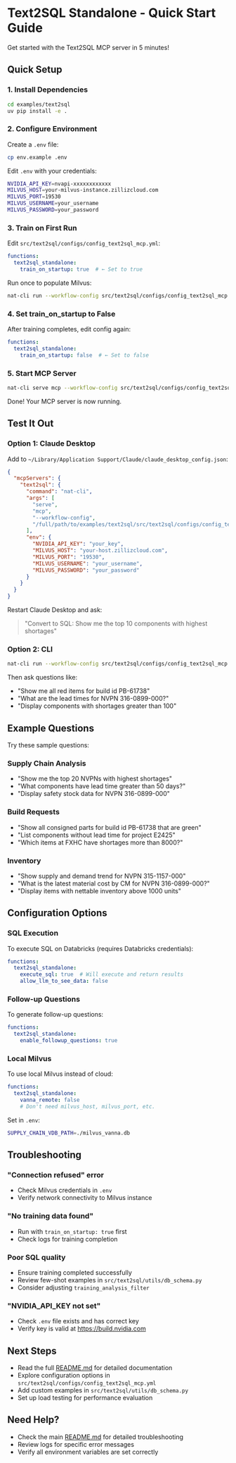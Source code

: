 # Text2SQL Standalone - Quick Start Guide

Get started with the Text2SQL MCP server in 5 minutes!

## Quick Setup

### 1. Install Dependencies

```bash
cd examples/text2sql
uv pip install -e .
```

### 2. Configure Environment

Create a `.env` file:

```bash
cp env.example .env
```

Edit `.env` with your credentials:

```bash
NVIDIA_API_KEY=nvapi-xxxxxxxxxxxx
MILVUS_HOST=your-milvus-instance.zillizcloud.com
MILVUS_PORT=19530
MILVUS_USERNAME=your_username
MILVUS_PASSWORD=your_password
```

### 3. Train on First Run

Edit `src/text2sql/configs/config_text2sql_mcp.yml`:

```yaml
functions:
  text2sql_standalone:
    train_on_startup: true  # ← Set to true
```

Run once to populate Milvus:

```bash
nat-cli run --workflow-config src/text2sql/configs/config_text2sql_mcp.yml
```

### 4. Set train_on_startup to False

After training completes, edit config again:

```yaml
functions:
  text2sql_standalone:
    train_on_startup: false  # ← Set to false
```

### 5. Start MCP Server

```bash
nat-cli serve mcp --workflow-config src/text2sql/configs/config_text2sql_mcp.yml
```

Done! Your MCP server is now running.

## Test It Out

### Option 1: Claude Desktop

Add to `~/Library/Application Support/Claude/claude_desktop_config.json`:

```json
{
  "mcpServers": {
    "text2sql": {
      "command": "nat-cli",
      "args": [
        "serve",
        "mcp",
        "--workflow-config",
        "/full/path/to/examples/text2sql/src/text2sql/configs/config_text2sql_mcp.yml"
      ],
      "env": {
        "NVIDIA_API_KEY": "your_key",
        "MILVUS_HOST": "your-host.zillizcloud.com",
        "MILVUS_PORT": "19530",
        "MILVUS_USERNAME": "your_username",
        "MILVUS_PASSWORD": "your_password"
      }
    }
  }
}
```

Restart Claude Desktop and ask:
> "Convert to SQL: Show me the top 10 components with highest shortages"

### Option 2: CLI

```bash
nat-cli run --workflow-config src/text2sql/configs/config_text2sql_mcp.yml
```

Then ask questions like:
- "Show me all red items for build id PB-61738"
- "What are the lead times for NVPN 316-0899-000?"
- "Display components with shortages greater than 100"

## Example Questions

Try these sample questions:

### Supply Chain Analysis
- "Show me the top 20 NVPNs with highest shortages"
- "What components have lead time greater than 50 days?"
- "Display safety stock data for NVPN 316-0899-000"

### Build Requests
- "Show all consigned parts for build id PB-61738 that are green"
- "List components without lead time for project E2425"
- "Which items at FXHC have shortages more than 8000?"

### Inventory
- "Show supply and demand trend for NVPN 315-1157-000"
- "What is the latest material cost by CM for NVPN 316-0899-000?"
- "Display items with nettable inventory above 1000 units"

## Configuration Options

### SQL Execution

To execute SQL on Databricks (requires Databricks credentials):

```yaml
functions:
  text2sql_standalone:
    execute_sql: true  # Will execute and return results
    allow_llm_to_see_data: false
```

### Follow-up Questions

To generate follow-up questions:

```yaml
functions:
  text2sql_standalone:
    enable_followup_questions: true
```

### Local Milvus

To use local Milvus instead of cloud:

```yaml
functions:
  text2sql_standalone:
    vanna_remote: false
    # Don't need milvus_host, milvus_port, etc.
```

Set in `.env`:
```bash
SUPPLY_CHAIN_VDB_PATH=./milvus_vanna.db
```

## Troubleshooting

### "Connection refused" error
- Check Milvus credentials in `.env`
- Verify network connectivity to Milvus instance

### "No training data found"
- Run with `train_on_startup: true` first
- Check logs for training completion

### Poor SQL quality
- Ensure training completed successfully
- Review few-shot examples in `src/text2sql/utils/db_schema.py`
- Consider adjusting `training_analysis_filter`

### "NVIDIA_API_KEY not set"
- Check `.env` file exists and has correct key
- Verify key is valid at https://build.nvidia.com

## Next Steps

- Read the full [README.md](README.md) for detailed documentation
- Explore configuration options in `src/text2sql/configs/config_text2sql_mcp.yml`
- Add custom examples in `src/text2sql/utils/db_schema.py`
- Set up load testing for performance evaluation

## Need Help?

- Check the main [README.md](README.md) for detailed troubleshooting
- Review logs for specific error messages
- Verify all environment variables are set correctly
